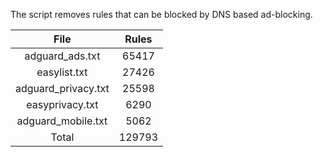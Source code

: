 The script removes rules that can be blocked by DNS based ad-blocking.


| File | Rules |
|:----:|:-----:|
| adguard_ads.txt | 65417 |
| easylist.txt | 27426 |
| adguard_privacy.txt | 25598 |
| easyprivacy.txt | 6290 |
| adguard_mobile.txt | 5062 |
| Total | 129793 |